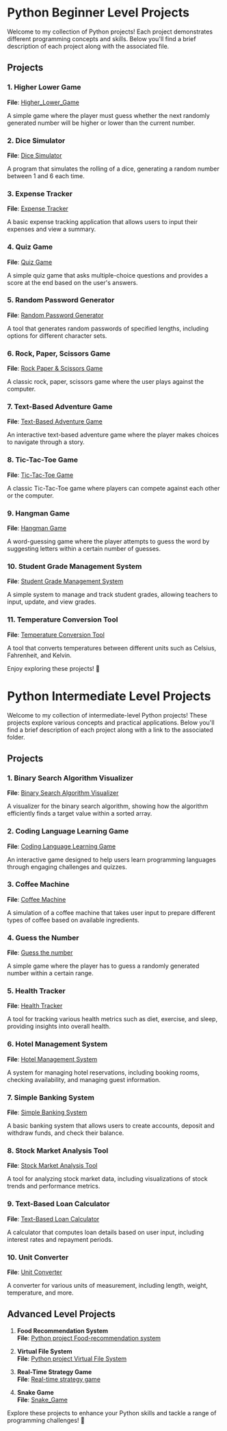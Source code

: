 # Python Beginner Level Projects

Welcome to my collection of Python projects! Each project demonstrates different programming concepts and skills. Below you'll find a brief description of each project along with the associated file.

## Projects

### 1. Higher Lower Game
**File**: [Higher_Lower_Game](./Higher%20Lower%20Game)

A simple game where the player must guess whether the next randomly generated number will be higher or lower than the current number.

### 2. Dice Simulator
**File**: [Dice Simulator](https://github.com/Bhavesh09-Coder/Python-Mini-Projects/tree/09e9ef223227370eae98b04221b73b0baea516c8/Beginner%20Projects/Dice%20Simulator)

A program that simulates the rolling of a dice, generating a random number between 1 and 6 each time.

### 3. Expense Tracker
**File**: [Expense Tracker](./Expense%20Tracker)

A basic expense tracking application that allows users to input their expenses and view a summary.

### 4. Quiz Game
**File**: [Quiz Game](./Quiz%20Game)

A simple quiz game that asks multiple-choice questions and provides a score at the end based on the user's answers.

### 5. Random Password Generator
**File**: [Random Password Generator](./Random%20Password%20Generator)

A tool that generates random passwords of specified lengths, including options for different character sets.

### 6. Rock, Paper, Scissors Game
**File**: [Rock Paper & Scissors Game](./Rock%20Paper%20&%20Scissors%20Game)

A classic rock, paper, scissors game where the user plays against the computer.

### 7. Text-Based Adventure Game
**File**: [Text-Based Adventure Game](./Text-Based%20Adventure%20Game)

An interactive text-based adventure game where the player makes choices to navigate through a story.

### 8. Tic-Tac-Toe Game
**File**: [Tic-Tac-Toe Game](./Tic-Tac-Toe%20Game)

A classic Tic-Tac-Toe game where players can compete against each other or the computer.

### 9. Hangman Game
**File**: [Hangman Game](./Hangman%20Game)

A word-guessing game where the player attempts to guess the word by suggesting letters within a certain number of guesses.

### 10. Student Grade Management System
**File**: [Student Grade Management System](./Student%20Grade%20Management%20System)

A simple system to manage and track student grades, allowing teachers to input, update, and view grades.

### 11. Temperature Conversion Tool
**File**: [Temperature Conversion Tool](./Temperature%20Conversion%20Tool)

A tool that converts temperatures between different units such as Celsius, Fahrenheit, and Kelvin.

Enjoy exploring these projects! 🚀

# Python Intermediate Level Projects

Welcome to my collection of intermediate-level Python projects! These projects explore various concepts and practical applications. Below you'll find a brief description of each project along with a link to the associated folder.

## Projects

### 1. Binary Search Algorithm Visualizer
**File**: [Binary Search Algorithm Visualizer](./Binary%20Search%20Algorithm%20Visualizer)

A visualizer for the binary search algorithm, showing how the algorithm efficiently finds a target value within a sorted array.

### 2. Coding Language Learning Game
**File**: [Coding Language Learning Game](./Coding%20Language%20Learning%20Game)

An interactive game designed to help users learn programming languages through engaging challenges and quizzes.

### 3. Coffee Machine
**File**: [Coffee Machine](./Coffee%20Machine)

A simulation of a coffee machine that takes user input to prepare different types of coffee based on available ingredients.

### 4. Guess the Number
**File**: [Guess the number](./Guess%20the%20number)

A simple game where the player has to guess a randomly generated number within a certain range.

### 5. Health Tracker
**File**: [Health Tracker](./Health%20Tracker)

A tool for tracking various health metrics such as diet, exercise, and sleep, providing insights into overall health.

### 6. Hotel Management System
**File**: [Hotel Management System](./Hotel%20Management%20System)

A system for managing hotel reservations, including booking rooms, checking availability, and managing guest information.

### 7. Simple Banking System
**File**: [Simple Banking System](./Simple%20Banking%20System)

A basic banking system that allows users to create accounts, deposit and withdraw funds, and check their balance.

### 8. Stock Market Analysis Tool
**File**: [Stock Market Analysis Tool](./Stock%20Market%20Analysis%20Tool)

A tool for analyzing stock market data, including visualizations of stock trends and performance metrics.

### 9. Text-Based Loan Calculator
**File**: [Text-Based Loan Calculator](./Text-Based%20Loan%20Calculator)

A calculator that computes loan details based on user input, including interest rates and repayment periods.

### 10. Unit Converter
**File**: [Unit Converter](./Unit%20Converter)

A converter for various units of measurement, including length, weight, temperature, and more.

## Advanced Level Projects

1. **Food Recommendation System**  
   **File**: [Python project Food-recommendation system](https://github.com/Bhavesh09-Coder/Python-Mini-Projects/tree/787e8df35fc7c368a355e3d5e6968568cbdc747c/Advanced%20level%20projects/Food-recommendation%20system)

2. **Virtual File System**  
   **File**: [Python project Virtual File System](https://github.com/Bhavesh09-Coder/Python-Mini-Projects/tree/787e8df35fc7c368a355e3d5e6968568cbdc747c/Advanced%20level%20projects/Virtual%20File%20System)

3. **Real-Time Strategy Game**  
   **File**: [Real-time strategy game](https://github.com/Bhavesh09-Coder/Python-Mini-Projects/tree/76f3f0d155f2c39242d1a4c407ca790a6caeefbe/Advanced%20level%20projects/Real-Time%20Strategy%20Game)

4. **Snake Game**  
   **File**: [Snake_Game](https://github.com/Bhavesh09-Coder/Python-Mini-Projects/tree/76f3f0d155f2c39242d1a4c407ca790a6caeefbe/Advanced%20level%20projects/Snake_Game)

Explore these projects to enhance your Python skills and tackle a range of programming challenges! 🚀
